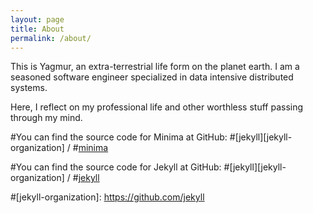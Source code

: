 ```yaml
---
layout: page
title: About
permalink: /about/
---
```


This is Yagmur, an extra-terrestrial life form on the planet earth. I am a seasoned software engineer specialized in data intensive distributed systems.

Here, I reflect on my professional life and other worthless stuff passing through my mind.

#You can find the source code for Minima at GitHub:
#[jekyll][jekyll-organization] /
#[minima](https://github.com/jekyll/minima)

#You can find the source code for Jekyll at GitHub:
#[jekyll][jekyll-organization] /
#[jekyll](https://github.com/jekyll/jekyll)


#[jekyll-organization]: https://github.com/jekyll
